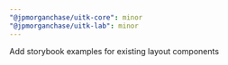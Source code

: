 ```yaml
---
"@jpmorganchase/uitk-core": minor
"@jpmorganchase/uitk-lab": minor
---
```


Add storybook examples for existing layout components
